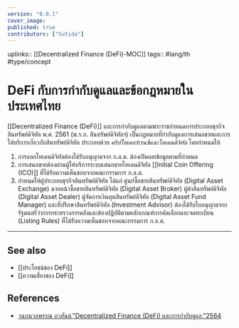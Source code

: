 ```yaml
---
version: "0.0.1"
cover_image:
published: true
contributors: ["Sutida"]
---
```

uplinks:: [[Decentralized Finance (DeFi)-MOC]]
tags:: #lang/th #type/concept

# DeFi กับการกำกับดูแลและข้อกฎหมายในประเทศไทย
[[Decentralized Finance (DeFi)]] และการกำกับดูแลตามพระราชกำหนดการประกอบธุรกิจสินทรัพย์ดิจิทัล 
พ.ศ. 2561 (พ.ร.ก. สินทรัพย์ดิจิทัลฯ) เป็นกฎหมายที่กำกับดูแลการเสนอขายและการให้บริการเกี่ยวกับสินทรัพย์ดิจิทัล ประกอบด้วย *คริปโทเคอร์เรนซีและโทเคนดิจิทัล*  โดยกำหนดให้
1. การออกโทเคนดิจิทัลต้องได้รับอนุญาตจาก ก.ล.ต. ต้องเปิดเผยข้อมูลตามที่กำหนด
2. การเสนอขายต้องผ่านผู้ให้บริการระบบเสนอขายโทเคนดิจิทัล [[Initial Coin Offering (ICO)]] ที่ได้รับความเห็นชอบจากคณะกรรมการ ก.ล.ต.
3. กำหนดให้ผู้ประกอบธุรกิจสินทรัพย์ดิจิทัล ได้แก่ ศูนย์ซื้อขายสินทรัพย์ดิจิทัล (Digital Asset Exchange) นายหน้าซื้อขายสินทรัพย์ดิจิทัล (Digital Asset Broker) ผู้ค้าสินทรัพย์ดิจิทัล (Digital Asset Dealer) ผู้จัดการเงินทุนสินทรัพย์ดิจิทัล (Digital Asset Fund Manager) และที่ปรึกษาสินทรัพย์ดิจิทัล (Investment Advisor) ต้องได้รับใบอนุญาตจากรัฐมนตรีว่าการกระทรวงการคลังและต้องปฏิบัติตามหลักเกณฑ์การคัดเลือกและจดทะเบียน (Listing Rules) ที่ได้รับความเห็นชอบจากคณะกรรมการ ก.ล.ต. 
---
## See also
- [[ประโยชน์ของ DeFi]]
- [[ความเสี่ยงของ DeFi]]
## References
- [วนภนวลพรรณ ภวสันต์,"Decentralized Finance (DeFi) และการกำกับดูแล,"2564](https://www.sec.or.th/TH/Template3/Articles/2564/070664.pdf)
